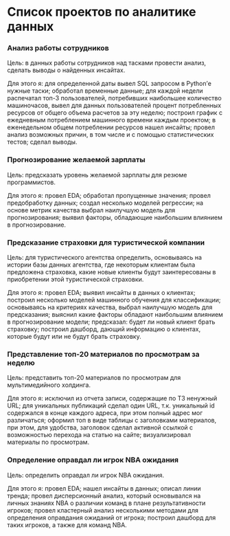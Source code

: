 # Список проектов по аналитике данных

### Анализ работы сотрудников
Цель: в данных работы сотрудников над тасками провести анализ, сделать выводы о найденных инсайтах.

Для этого я: для определенной даты вывел SQL запросом в Python’е нужные таски; обработал временные данные; для каждой недели распечатал топ-3 пользователей, потребивших наибольшее количество машиночасов, вывел для данных пользователей процент потребленных ресурсов от общего объема расчетов за эту неделю; построил график с ежедневным потреблением машинного времени каждым проектом; в еженедельном общем потреблении ресурсов нашел инсайты; провел анализ возможных причин, в том числе и с помощью статистических тестов; сделал выводы.
### Прогнозирование желаемой зарплаты
Цель: предсказать уровень желаемой зарплаты для резюме программистов.  

Для этого я: провел EDA; обработал пропущенные значения; провел предобработку данных; создал несколько моделей регрессии; на основе метрик качества выбрал наилучшую модель для прогнозирования; выявил факторы, обладающие наибольшим влиянием в прогнозирование.

### Предсказание страховки для туристической компании
Цель: для туристического агентства определить, основываясь на истории базы данных агентства, где некоторым клиентам была предложена страховка, какие новые клиенты будут заинтересованы в приобретении этой туристической страховки.  

Для этого я: провел EDA; выявил инсайты в данных о клиентах; построил несколько моделей машинного обучения для классификации; основываясь на критериях качества, выбрал наилучшую модель для предсказания; выяснил какие факторы обладают наибольшим влиянием в прогнозирование модели; предсказал: будет ли новый клиент брать страховку; построил дашборд, дающий информацию о клиентах, которые будут или не будут брать страховку.

### Представление топ-20 материалов по просмотрам за неделю
Цель: представить топ-20 материалов по просмотрам для мультимедийного
холдинга.  

Для этого я: исключил из отчета записи, содержащие по ТЗ ненужный URL; для уникальных публикаций сделал один URL, т.к. уникальный id содержался в конце каждого адреса, при этом полный адрес мог различаться; оформил топ в виде таблицы с заголовками материалов, при этом, для удобства, заголовок сделал активной ссылкой с возможностью перехода на статью на сайте; визуализировал материалы по просмотрам.

### Определение оправдал ли игрок NBA ожидания
Цель: определить оправдал ли игрок NBA ожидания.  

Для этого я: провел EDA; нашел инсайты в данных; описал линии тренда; провел дисперсионный анализ, который основывался на личных знаниях NBA о различии команд в плане результативности игроков; провел кластерный анализ несколькими методами для определения оправдания ожиданий от игрока; построил дашборд для таких игроков, а также для команд NBA.
